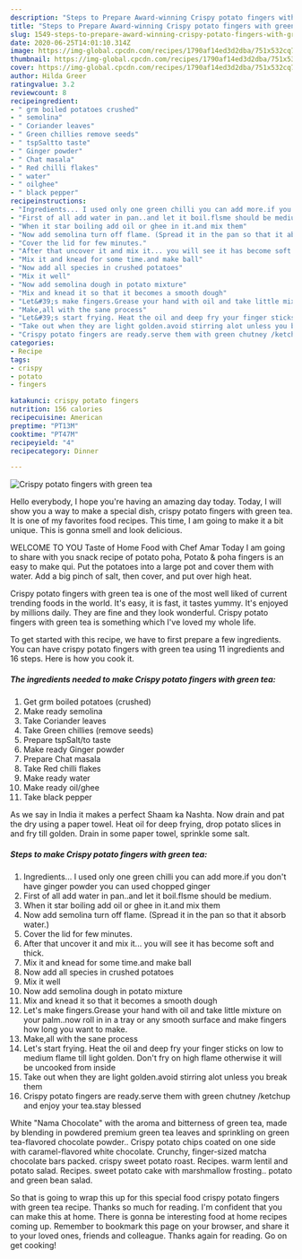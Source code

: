 ```yaml
---
description: "Steps to Prepare Award-winning Crispy potato fingers with green tea"
title: "Steps to Prepare Award-winning Crispy potato fingers with green tea"
slug: 1549-steps-to-prepare-award-winning-crispy-potato-fingers-with-green-tea
date: 2020-06-25T14:01:10.314Z
image: https://img-global.cpcdn.com/recipes/1790af14ed3d2dba/751x532cq70/crispy-potato-fingers-with-green-tea-recipe-main-photo.jpg
thumbnail: https://img-global.cpcdn.com/recipes/1790af14ed3d2dba/751x532cq70/crispy-potato-fingers-with-green-tea-recipe-main-photo.jpg
cover: https://img-global.cpcdn.com/recipes/1790af14ed3d2dba/751x532cq70/crispy-potato-fingers-with-green-tea-recipe-main-photo.jpg
author: Hilda Greer
ratingvalue: 3.2
reviewcount: 8
recipeingredient:
- " grm boiled potatoes crushed"
- " semolina"
- " Coriander leaves"
- " Green chillies remove seeds"
- " tspSaltto taste"
- " Ginger powder"
- " Chat masala"
- " Red chilli flakes"
- " water"
- " oilghee"
- " black pepper"
recipeinstructions:
- "Ingredients... I used only one green chilli you can add more.if you don&#39;t have ginger powder you can used chopped ginger"
- "First of all add water in pan..and let it boil.flsme should be medium."
- "When it star boiling add oil or ghee in it.and mix them"
- "Now add semolina turn off flame. (Spread it in the pan so that it absorb water.)"
- "Cover the lid for few minutes."
- "After that uncover it and mix it... you will see it has become soft and thick."
- "Mix it and knead for some time.and make ball"
- "Now add all species in crushed potatoes"
- "Mix it well"
- "Now add semolina dough in potato mixture"
- "Mix and knead it so that it becomes a smooth dough"
- "Let&#39;s make fingers.Grease your hand with oil and take little mixture on your palm..now roll in in a tray or any smooth surface and make fingers how long you want to make."
- "Make,all with the sane process"
- "Let&#39;s start frying. Heat the oil and deep fry your finger sticks on low to medium flame till light golden. Don&#39;t fry on high flame otherwise it will be uncooked from inside"
- "Take out when they are light golden.avoid stirring alot unless you break them"
- "Crispy potato fingers are ready.serve them with green chutney /ketchup and enjoy your tea.stay blessed"
categories:
- Recipe
tags:
- crispy
- potato
- fingers

katakunci: crispy potato fingers 
nutrition: 156 calories
recipecuisine: American
preptime: "PT13M"
cooktime: "PT47M"
recipeyield: "4"
recipecategory: Dinner

---
```



![Crispy potato fingers with green tea](https://img-global.cpcdn.com/recipes/1790af14ed3d2dba/751x532cq70/crispy-potato-fingers-with-green-tea-recipe-main-photo.jpg)

Hello everybody, I hope you're having an amazing day today. Today, I will show you a way to make a special dish, crispy potato fingers with green tea. It is one of my favorites food recipes. This time, I am going to make it a bit unique. This is gonna smell and look delicious.

WELCOME TO YOU Taste of Home Food with Chef Amar Today I am going to share with you snack recipe of potato poha, Potato &amp; poha fingers is an easy to make qui. Put the potatoes into a large pot and cover them with water. Add a big pinch of salt, then cover, and put over high heat.

Crispy potato fingers with green tea is one of the most well liked of current trending foods in the world. It's easy, it is fast, it tastes yummy. It's enjoyed by millions daily. They are fine and they look wonderful. Crispy potato fingers with green tea is something which I've loved my whole life.


To get started with this recipe, we have to first prepare a few ingredients. You can have crispy potato fingers with green tea using 11 ingredients and 16 steps. Here is how you cook it.

<!--inarticleads1-->

##### The ingredients needed to make Crispy potato fingers with green tea:

1. Get  grm boiled potatoes (crushed)
1. Make ready  semolina
1. Take  Coriander leaves
1. Take  Green chillies (remove seeds)
1. Prepare  tspSalt/to taste
1. Make ready  Ginger powder
1. Prepare  Chat masala
1. Take  Red chilli flakes
1. Make ready  water
1. Make ready  oil/ghee
1. Take  black pepper


As we say in India it makes a perfect Shaam ka Nashta. Now drain and pat the dry using a paper towel. Heat oil for deep frying, drop potato slices in and fry till golden. Drain in some paper towel, sprinkle some salt. 

<!--inarticleads2-->

##### Steps to make Crispy potato fingers with green tea:

1. Ingredients... I used only one green chilli you can add more.if you don&#39;t have ginger powder you can used chopped ginger
1. First of all add water in pan..and let it boil.flsme should be medium.
1. When it star boiling add oil or ghee in it.and mix them
1. Now add semolina turn off flame. (Spread it in the pan so that it absorb water.)
1. Cover the lid for few minutes.
1. After that uncover it and mix it... you will see it has become soft and thick.
1. Mix it and knead for some time.and make ball
1. Now add all species in crushed potatoes
1. Mix it well
1. Now add semolina dough in potato mixture
1. Mix and knead it so that it becomes a smooth dough
1. Let&#39;s make fingers.Grease your hand with oil and take little mixture on your palm..now roll in in a tray or any smooth surface and make fingers how long you want to make.
1. Make,all with the sane process
1. Let&#39;s start frying. Heat the oil and deep fry your finger sticks on low to medium flame till light golden. Don&#39;t fry on high flame otherwise it will be uncooked from inside
1. Take out when they are light golden.avoid stirring alot unless you break them
1. Crispy potato fingers are ready.serve them with green chutney /ketchup and enjoy your tea.stay blessed


White &#34;Nama Chocolate&#34; with the aroma and bitterness of green tea, made by blending in powdered premium green tea leaves and sprinkling on green tea-flavored chocolate powder.. Crispy potato chips coated on one side with caramel-flavored white chocolate. Crunchy, finger-sized matcha chocolate bars packed. crispy sweet potato roast. Recipes. warm lentil and potato salad. Recipes. sweet potato cake with marshmallow frosting.. potato and green bean salad. 

So that is going to wrap this up for this special food crispy potato fingers with green tea recipe. Thanks so much for reading. I'm confident that you can make this at home. There is gonna be interesting food at home recipes coming up. Remember to bookmark this page on your browser, and share it to your loved ones, friends and colleague. Thanks again for reading. Go on get cooking!
